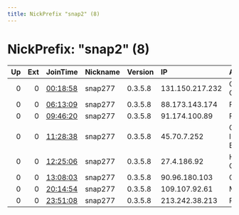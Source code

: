 ```yaml
---
title: NickPrefix "snap2" (8)
---
```


# NickPrefix: "snap2" (8)

|   Up |   Ext | JoinTime                                                                                            | Nickname   | Version   | IP              | AS                                     | CC   |   ORp |   Dirp | OS    | Contact   |   eFamMembers |
|-----:|------:|:----------------------------------------------------------------------------------------------------|:-----------|:----------|:----------------|:---------------------------------------|:-----|------:|-------:|:------|:----------|--------------:|
|    0 |     0 | [00:18:58](https://metrics.torproject.org/rs.html#details/CBE7942AF25F8EF20E3619BB9B7085B5BAA5E7CE) | snap277    | 0.3.5.8   | 131.150.217.232 | Charter Communications                 | us   | 34977 |      0 | Linux | None      |             1 |
|    0 |     0 | [06:13:09](https://metrics.torproject.org/rs.html#details/A0D87D421BCBE4DC5BA536CC87045EAB9F33F354) | snap277    | 0.3.5.8   | 88.173.143.174  | Free SAS                               | fr   | 40293 |      0 | Linux | None      |             1 |
|    0 |     0 | [09:46:20](https://metrics.torproject.org/rs.html#details/686866AF6A2E481555C00D85DC2328299C4CCF5A) | snap277    | 0.3.5.8   | 91.174.100.89   | Free SAS                               | fr   | 33601 |      0 | Linux | None      |             1 |
|    0 |     0 | [11:28:38](https://metrics.torproject.org/rs.html#details/C422289B962EDE4C152B7687F08C3E7465DC205F) | snap277    | 0.3.5.8   | 45.70.7.252     | OLITECH INFORMu00C1TICA E COMUNICAu00C | br   | 44415 |      0 | Linux | None      |             1 |
|    0 |     0 | [12:25:06](https://metrics.torproject.org/rs.html#details/C819C6529A35A6912F2D94EE3ECCE6FC329AACBE) | snap277    | 0.3.5.8   | 27.4.186.92     | Hathway IP Over Cable Internet         | in   | 34115 |      0 | Linux | None      |             1 |
|    0 |     0 | [13:08:03](https://metrics.torproject.org/rs.html#details/1E90E8DBF63E9A8D6DB40E69D867B2933FF8040E) | snap277    | 0.3.5.8   | 90.96.180.103   | Orange                                 | fr   | 33793 |      0 | Linux | None      |             1 |
|    0 |     0 | [20:14:54](https://metrics.torproject.org/rs.html#details/CA0C611F989F1E1ADACBA08360A821B4CD959F3A) | snap277    | 0.3.5.8   | 109.107.92.61   | M-REAL NET Ltd.                        | bg   | 40337 |      0 | Linux | None      |             1 |
|    0 |     0 | [23:51:08](https://metrics.torproject.org/rs.html#details/94053468145284CFF34408ECD7EB785FB3489EF5) | snap277    | 0.3.5.8   | 213.242.38.213  | Rostelecom                             | ru   | 34278 |      0 | Linux | None      |             1 |
